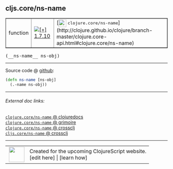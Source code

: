 ## cljs.core/ns-name



 <table border="1">
<tr>
<td>function</td>
<td><a href="https://github.com/cljsinfo/cljs-api-docs/tree/1.7.10"><img valign="middle" alt="[+] 1.7.10" title="Added in 1.7.10" src="https://img.shields.io/badge/+-1.7.10-lightgrey.svg"></a> </td>
<td>
[<img height="24px" valign="middle" src="http://i.imgur.com/1GjPKvB.png"> <samp>clojure.core/ns-name</samp>](http://clojure.github.io/clojure/branch-master/clojure.core-api.html#clojure.core/ns-name)
</td>
</tr>
</table>


 <samp>
(__ns-name__ ns-obj)<br>
</samp>

---







Source code @ [github](https://github.com/clojure/clojurescript/blob/r1.7.107/src/main/cljs/cljs/core.cljs#L10176-L10177):

```clj
(defn ns-name [ns-obj]
  (.-name ns-obj))
```

<!--
Repo - tag - source tree - lines:

 <pre>
clojurescript @ r1.7.107
└── src
    └── main
        └── cljs
            └── cljs
                └── <ins>[core.cljs:10176-10177](https://github.com/clojure/clojurescript/blob/r1.7.107/src/main/cljs/cljs/core.cljs#L10176-L10177)</ins>
</pre>

-->

---



###### External doc links:

[`clojure.core/ns-name` @ clojuredocs](http://clojuredocs.org/clojure.core/ns-name)<br>
[`clojure.core/ns-name` @ grimoire](http://conj.io/store/v1/org.clojure/clojure/1.7.0-beta3/clj/clojure.core/ns-name/)<br>
[`clojure.core/ns-name` @ crossclj](http://crossclj.info/fun/clojure.core/ns-name.html)<br>
[`cljs.core/ns-name` @ crossclj](http://crossclj.info/fun/cljs.core.cljs/ns-name.html)<br>

---

 <table>
<tr><td>
<img valign="middle" align="right" width="48px" src="http://i.imgur.com/Hi20huC.png">
</td><td>
Created for the upcoming ClojureScript website.<br>
[edit here] | [learn how]
</td></tr></table>

[edit here]:https://github.com/cljsinfo/cljs-api-docs/blob/master/cljsdoc/cljs.core_ns-name.cljsdoc
[learn how]:https://github.com/cljsinfo/cljs-api-docs/wiki/cljsdoc-files

<!--

This information was too distracting to show to readers, but I'll leave it
commented here since it is helpful to:

- pretty-print the data used to generate this document
- and show how to retrieve that data



The API data for this symbol:

```clj
{:ns "cljs.core",
 :name "ns-name",
 :signature ["[ns-obj]"],
 :history [["+" "1.7.10"]],
 :type "function",
 :full-name-encode "cljs.core_ns-name",
 :source {:code "(defn ns-name [ns-obj]\n  (.-name ns-obj))",
          :title "Source code",
          :repo "clojurescript",
          :tag "r1.7.107",
          :filename "src/main/cljs/cljs/core.cljs",
          :lines [10176 10177]},
 :full-name "cljs.core/ns-name",
 :clj-symbol "clojure.core/ns-name"}

```

Retrieve the API data for this symbol:

```clj
;; from Clojure REPL
(require '[clojure.edn :as edn])
(-> (slurp "https://raw.githubusercontent.com/cljsinfo/cljs-api-docs/catalog/cljs-api.edn")
    (edn/read-string)
    (get-in [:symbols "cljs.core/ns-name"]))
```

-->
